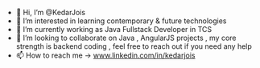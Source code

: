 - 👋 Hi, I’m @KedarJois
- 👀 I’m interested in learning contemporary & future technologies
- 🌱 I’m currently working as Java Fullstack Developer in TCS
- 💞️ I’m looking to collaborate on Java , AngularJS projects , my core strength is backend coding , feel free to reach out if you need any help
- 📫 How to reach me -> www.linkedin.com/in/kedarjois

<!---
KedarJois/KedarJois is a ✨ special ✨ repository because its `README.md` (this file) appears on your GitHub profile.
You can click the Preview link to take a look at your changes.
--->
